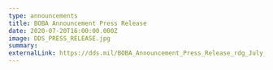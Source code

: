 ```yaml
---
type: announcements
title: BOBA Announcement Press Release
date: 2020-07-20T16:00:00.000Z
image: DDS_PRESS_RELEASE.jpg
summary:
externalLink: https://dds.mil/BOBA_Announcement_Press_Release_rdg_July_19.pdf
---
```

